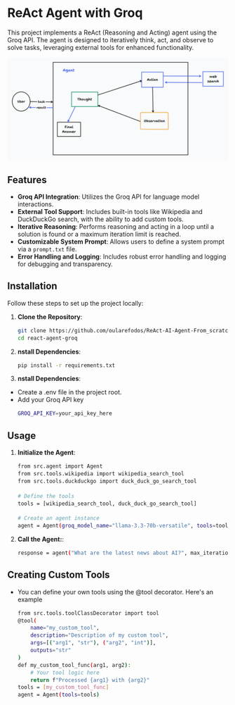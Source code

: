 # ReAct Agent with Groq

This project implements a ReAct (Reasoning and Acting) agent using the Groq API. The agent is designed to iteratively think, act, and observe to solve tasks, leveraging external tools for enhanced functionality.

![Alt Text](./images/workflow.png)

## Features

- **Groq API Integration**: Utilizes the Groq API for language model interactions.
- **External Tool Support**: Includes built-in tools like Wikipedia and DuckDuckGo search, with the ability to add custom tools.
- **Iterative Reasoning**: Performs reasoning and acting in a loop until a solution is found or a maximum iteration limit is reached.
- **Customizable System Prompt**: Allows users to define a system prompt via a `prompt.txt` file.
- **Error Handling and Logging**: Includes robust error handling and logging for debugging and transparency.

## Installation

Follow these steps to set up the project locally:

1. **Clone the Repository**:
   ```bash
   git clone https://github.com/oularefodos/ReAct-AI-Agent-From_scratch.git
   cd react-agent-groq

2. **nstall Dependencies**:
    ```bash
    pip install -r requirements.txt

3. **nstall Dependencies**:
- Create a .env file in the project root.
- Add your Groq API key
    ```bash
    GROQ_API_KEY=your_api_key_here

## Usage
1. **Initialize the Agent**:
    ```bash
    from src.agent import Agent
    from src.tools.wikipedia import wikipedia_search_tool
    from src.tools.duckduckgo import duck_duck_go_search_tool

    # Define the tools
    tools = [wikipedia_search_tool, duck_duck_go_search_tool]

    # Create an agent instance
    agent = Agent(groq_model_name="llama-3.3-70b-versatile", tools=tools)

2. **Call the Agent:**:
    ```bash
    response = agent("What are the latest news about AI?", max_iterations=5)

## Creating Custom Tools
- You can define your own tools using the @tool decorator. Here's an example
    ```bash
    from src.tools.toolClassDecorator import tool
    @tool(
        name="my_custom_tool",
        description="Description of my custom tool",
        args=[("arg1", "str"), ("arg2", "int")],
        outputs="str"
    )
    def my_custom_tool_func(arg1, arg2):
        # Your tool logic here
        return f"Processed {arg1} with {arg2}"
    tools = [my_custom_tool_func]
    agent = Agent(tools=tools)
    
